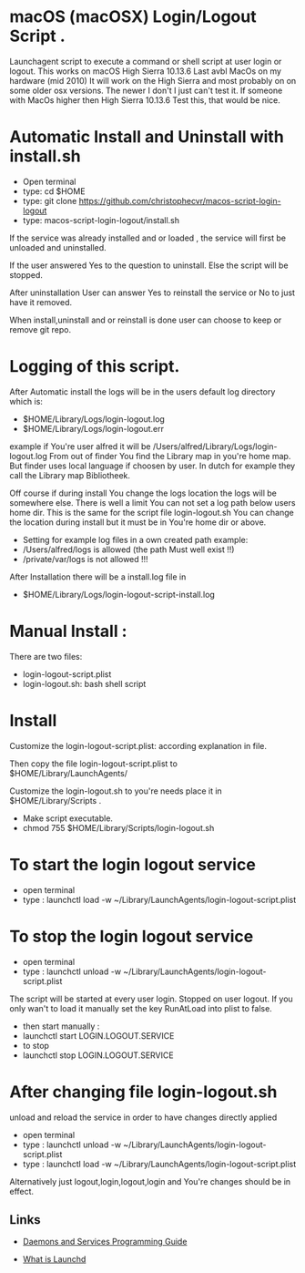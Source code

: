 # macOS (macOSX) Login/Logout Script .
Launchagent script to execute a command or shell script at user login or logout.
This works on macOS High Sierra 10.13.6 Last avbl MacOs on my hardware (mid 2010)
It will work on the High Sierra and most probably on on some older osx versions.
The newer I don't I just can't test it. If someone with MacOs higher then High Sierra 10.13.6
Test this, that would be nice.

# Automatic Install and Uninstall with install.sh

- Open terminal
- type: cd $HOME
- type: git clone https://github.com/christophecvr/macos-script-login-logout
- type: macos-script-login-logout/install.sh

If the service was already installed and or loaded , the service will first be unloaded and uninstalled.

If the user answered Yes to the question to uninstall.  Else the script will be stopped.

After uninstallation User can answer Yes to reinstall the service or No to just have it removed.

When install,uninstall and or reinstall is done user can choose to keep or remove git repo.

# Logging of this script.

After Automatic install the logs will be in the users default log directory which is:

- $HOME/Library/Logs/login-logout.log
- $HOME/Library/Logs/login-logout.err

example if You're user alfred it will be /Users/alfred/Library/Logs/login-logout.log
From out of finder You find the Library map in you're home map.
But finder uses local language if choosen by user. In dutch for example they call
the Library map Bibliotheek.

Off course if during install You change the logs location the logs will be somewhere else.
There is well a limit You can not set a log path below users home dir. This is the same for the script file
login-logout.sh You can change the location during install but it must be in You're home dir or above.

- Setting for example log files in a own created path example:
- /Users/alfred/logs is allowed (the path Must well exist !!)
- /private/var/logs is not allowed !!!

After Installation there will be a install.log file in

- $HOME/Library/Logs/login-logout-script-install.log



# Manual Install :

There are two files:
- login-logout-script.plist
- login-logout.sh: bash shell script

# Install

Customize the login-logout-script.plist: according explanation in file.

Then copy the file login-logout-script.plist to $HOME/Library/LaunchAgents/

Customize the login-logout.sh to you're needs
place it in $HOME/Library/Scripts .
- Make script executable.
- chmod 755 $HOME/Library/Scripts/login-logout.sh

# To start the login logout service
- open terminal
- type : launchctl load -w ~/Library/LaunchAgents/login-logout-script.plist

# To stop the login logout service
- open terminal
- type : launchctl unload -w ~/Library/LaunchAgents/login-logout-script.plist

The script will be started at every user login. Stopped on user logout.
If you only wan't to load it manually set the key RunAtLoad into plist to false.
- then start manually :
- launchctl start LOGIN.LOGOUT.SERVICE
- to stop
- launchctl stop LOGIN.LOGOUT.SERVICE

# After changing file login-logout.sh
unload and reload the service in order to have changes directly applied
- open terminal
- type : launchctl unload -w ~/Library/LaunchAgents/login-logout-script.plist
- type : launchctl load -w ~/Library/LaunchAgents/login-logout-script.plist

Alternatively just logout,login,logout,login and You're changes should be in effect.

## Links

- [Daemons and Services Programming Guide][1]
- [What is Launchd][2]


  [1]: https://developer.apple.com/library/archive/documentation/MacOSX/Conceptual/BPSystemStartup/Chapters/Introduction.html
  [2]: http://www.launchd.info/ 
